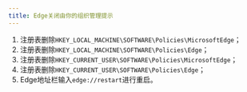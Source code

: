 ```yaml
---
title: Edge关闭由你的组织管理提示
---
```


1. 注册表删除`HKEY_LOCAL_MACHINE\SOFTWARE\Policies\MicrosoftEdge`；
2. 注册表删除`HKEY_LOCAL_MACHINE\SOFTWARE\Policies\Edge`；
3. 注册表删除`HKEY_CURRENT_USER\SOFTWARE\Policies\MicrosoftEdge`；
4. 注册表删除`HKEY_CURRENT_USER\SOFTWARE\Policies\Edge`；
5. Edge地址栏输入`edge://restart`进行重启。
